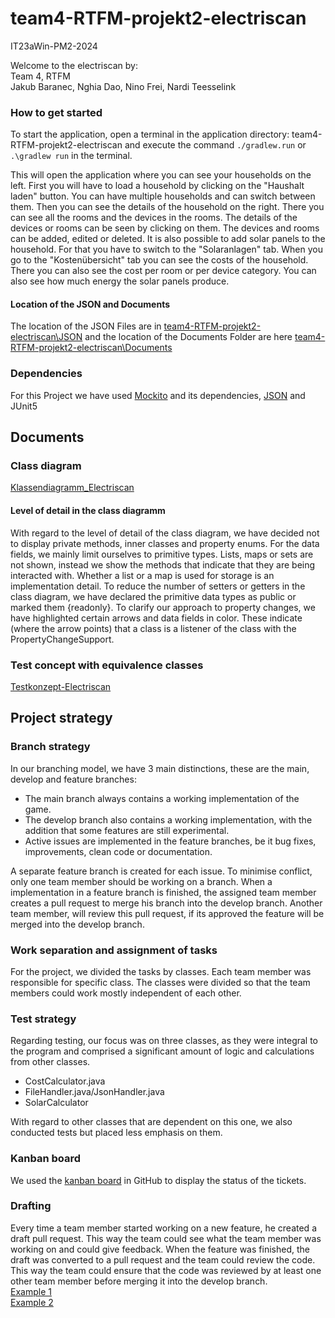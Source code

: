 # team4-RTFM-projekt2-electriscan
IT23aWin-PM2-2024

Welcome to the electriscan by: <br>
Team 4, RTFM <br>
Jakub Baranec, Nghia Dao, Nino Frei, Nardi Teesselink

### How to get started
To start the application, open a terminal in the application directory: team4-RTFM-projekt2-electriscan and
execute the command ```./gradlew.run``` or ```.\gradlew run``` in the terminal.

This will open the application where you can see your households on the left. 
First you will have to load a household by clicking on the "Haushalt laden" button.
You can have multiple households and can switch between them.
Then you can see the details of the household on the right.
There you can see all the rooms and the devices in the rooms.
The details of the devices or rooms can be seen by clicking on them.
The devices and rooms can be added, edited or deleted.
It is also possible to add solar panels to the household.
For that you have to switch to the "Solaranlagen" tab.
When you go to the "Kostenübersicht" tab you can see the costs of the household.
There you can also see the cost per room or per device category.
You can also see how much energy the solar panels produce.

#### Location of the JSON and Documents
The location of the JSON Files are in [team4-RTFM-projekt2-electriscan\JSON](https://github.zhaw.ch/PM2-IT23aWIN-fame-wahl-kars/team4-RTFM-projekt2-electriscan/tree/main/json) and the location of the Documents Folder are here [team4-RTFM-projekt2-electriscan\Documents](https://github.zhaw.ch/PM2-IT23aWIN-fame-wahl-kars/team4-RTFM-projekt2-electriscan/tree/main/documentation)


### Dependencies
For this Project we have used [Mockito](https://mvnrepository.com/artifact/org.mockito/mockito-core/5.11.0) and its dependencies,
[JSON](https://mvnrepository.com/artifact/org.json/json/20240303) and JUnit5

## Documents
### Class diagram
[Klassendiagramm_Electriscan](https://github.zhaw.ch/PM2-IT23aWIN-fame-wahl-kars/team4-RTFM-projekt2-electriscan/tree/main/documentation/Klassendiagramm-ElectriScan.pdf)
#### Level of detail in the class diagramm
With regard to the level of detail of the class diagram, we have decided not to display private methods, inner classes and property enums. For the data fields, we mainly limit ourselves to primitive types. Lists, maps or sets are not shown, instead we show the methods that indicate that they are being interacted with. Whether a list or a map is used for storage is an implementation detail. To reduce the number of setters or getters in the class diagram, we have declared the primitive data types as public or marked them {readonly}. To clarify our approach to property changes, we have highlighted certain arrows and data fields in color. These indicate (where the arrow points) that a class is a listener of the class with the PropertyChangeSupport.

### Test concept with equivalence classes
[Testkonzept-Electriscan](https://github.zhaw.ch/PM2-IT23aWIN-fame-wahl-kars/team4-RTFM-projekt2-electriscan/tree/main/documentation/Testkonzept-ElectriScan.pdf)

## Project strategy
### Branch strategy
In our branching model, we have 3 main distinctions, these are the main, develop and feature branches:
- The main branch always contains a working implementation of the game.
- The develop branch also contains a working implementation, with the addition that some features are still experimental.
- Active issues are implemented in the feature branches, be it bug fixes, improvements, clean code or documentation.

A separate feature branch is created for each issue. To minimise conflict, only one team member should be working on a branch. 
When a implementation in a feature branch is finished, the assigned team member creates a pull request to merge his branch into the develop branch. 
Another team member, will review this pull request, if its approved the feature will be merged into the develop branch.

### Work separation and assignment of tasks
For the project, we divided the tasks by classes. Each team member was responsible for specific class.
The classes were divided so that the team members could work mostly independent of each other.

### Test strategy
Regarding testing, our focus was on three classes, as they were integral to the program and comprised a significant amount of logic and calculations from other classes.
- CostCalculator.java 
- FileHandler.java/JsonHandler.java
- SolarCalculator <br>

With regard to other classes that are dependent on this one, we also conducted tests but placed less emphasis on them.

### Kanban board

We used the [kanban board](https://github.zhaw.ch/PM2-IT23aWIN-fame-wahl-kars/team4-RTFM-projekt2-electriscan/projects/1) in GitHub to display the status of the tickets.

### Drafting
Every time a team member started working on a new feature, he created a draft pull request.
This way the team could see what the team member was working on and could give feedback.
When the feature was finished, the draft was converted to a pull request and the team could review the code.
This way the team could ensure that the code was reviewed by at least one other team member before merging it into the develop branch.<br>
[Example 1](https://github.zhaw.ch/PM2-IT23aWIN-fame-wahl-kars/team4-RTFM-projekt2-electriscan/pull/75)<br>
[Example 2](https://github.zhaw.ch/PM2-IT23aWIN-fame-wahl-kars/team4-RTFM-projekt2-electriscan/pull/96)
